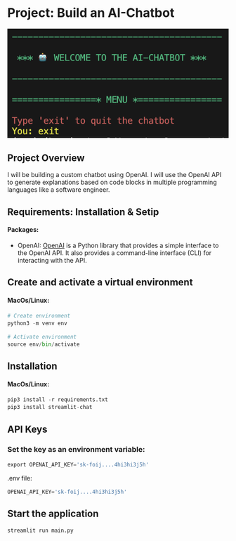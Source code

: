 # Project: Build an AI-Chatbot

<img src="./img/main_chat_img.png" />

## Project Overview

I will be building a custom chatbot using OpenAI. I will use the OpenAI API to generate explanations based on code blocks in multiple programming languages like a software engineer.

## Requirements: Installation & Setip

#### Packages:

- OpenAI: [OpenAI](https://python.langchain.com/docs/integrations/platforms/openai) is a Python library that provides a simple interface to the OpenAI API. It also provides a command-line interface (CLI) for interacting with the API.

## Create and activate a virtual environment

#### MacOs/Linux:

```py
# Create environment
python3 -m venv env
```

```py
# Activate environment
source env/bin/activate
```

## Installation

#### MacOs/Linux:

```py
pip3 install -r requirements.txt
pip3 install streamlit-chat
```

## API Keys

### Set the key as an environment variable:

```py
export OPENAI_API_KEY='sk-foij....4hi3hi3j5h'
```

.env file:

```py
OPENAI_API_KEY='sk-foij....4hi3hi3j5h'
```

## Start the application

```py
streamlit run main.py
```
